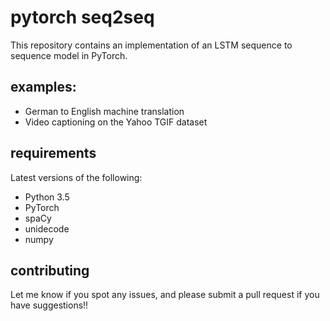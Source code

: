 # pytorch seq2seq

This repository contains an implementation of an LSTM sequence to sequence model in PyTorch. 

## examples:
* German to English machine translation
* Video captioning on the Yahoo TGIF dataset

## requirements

Latest versions of the following:
* Python 3.5
* PyTorch
* spaCy
* unidecode
* numpy

## contributing

Let me know if you spot any issues, and please submit a pull request if you have suggestions!!
